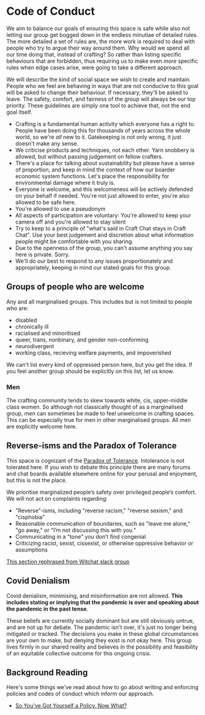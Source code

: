 # Code of Conduct

We aim to balance our goals of ensuring this space is safe while also not letting our group get bogged down in the endless minutiae of detailed rules. The more detailed a set of rules are, the more work is required to deal with people who try to argue their way around them. Why would we spend all our time doing that, instead of crafting? So rather than listing specific behaviours that are forbidden, thus requiring us to make even _more_ specific rules when edge cases arise, were going to take a different approach.

We will describe the kind of social space we wish to create and maintain. People who we feel are behaving in ways that are not conducive to this goal will be asked to change their behaviour. If necessary, they'll be asked to leave. The safety, comfort, and fairness of the group will always be our top priority. These guidelines are simply one tool to achieve that, not the end goal itself.

- Crafting is a fundamental human activity which everyone has a right to. People have been doing this for thousands of years across the whole world, so we're _all_ new to it. Gatekeeping is not only wrong, it just doesn't make any sense.
- We criticise products and techniques, not each other. Yarn snobbery is allowed, but without passing judgement on fellow crafters.
- There's a place for talking about sustainability but please have a sense of proportion, and keep in mind the context of how our boarder economic system functions. Let's place the responsibility for environmental damage where it truly is.
- Everyone is welcome, and this welcomeness will be actively defended on your behalf if needed. You're not just allowed to enter, you're also allowed to be safe here.
- You're allowed to use a pseudonym
- All aspects of participation are voluntary: You're allowed to keep your camera off and you're allowed to stay silent
- Try to keep to a principle of "what's said in Craft Chat stays in Craft Chat". Use your best judgement and discretion about what information people might be comfortable with you sharing.
- Due to the openness of the group, you can't assume anything you say here is private. Sorry.
- We'll do our best to respond to any issues proportionately and appropriately, keeping in mind our stated goals for this group.

## Groups of people who are welcome

Any and all marginalised groups. This includes but is not limited to people who are:
- disabled
- chronically ill
- racialised and minoritised
- queer, trans, nonbinary, and gender non-conforming
- neurodivergent
- working class, recieving welfare payments, and impoverished

We can't list every kind of oppressed person here, but you get the idea. If you feel another group should be explicitly on this list, let us know.

### Men

The crafting community tends to skew towards white, cis, upper-middle class women. So although not classically thought of as a marginalised group, men can sometimes be made to feel unwelcome in crafting spaces. This can be especially true for men in other marginalised groups. All men are explicitly welcome here.

## Reverse-isms and the Paradox of Tolerance

This space is cognizant of the [Paradox of Tolerance][tolerance]. Intolerance is not tolerated here. If you wish to debate this principle there are many forums and chat boards available elsewhere online for your perusal and enjoyment, but this is not the place.

We prioritise marginalized people’s safety over privileged people’s comfort. We will not act on complaints regarding:
- "Reverse"-isms, including "reverse racism," "reverse sexism," and "cisphobia"
- Reasonable communication of boundaries, such as "leave me alone," "go away," or "I’m not discussing this with you."
- Communicating in a "tone" you don’t find congenial
- Criticizing racist, sexist, cissexist, or otherwise oppressive behavior or assumptions

[This section rephrased from Witchat slack group][witchat]

## Covid Denialism

Covid denialism, minimising, and misinformation are not allowed. **This includes stating or implying that the pandemic is over and speaking about the pandemic in the past tense**.

These beliefs are currently socially dominant but are still obviously untrue, and are not up for debate. The pandemic isn't over, it's just no longer being mitigated or tracked. The decisions you make in these global circumstances are your own to make, but denying they exist is not okay here. This group lives firmly in our shared reality and believes in the possibility and feasibility of an equitable collective outcome for this ongoing crisis.

## Background Reading

Here's some things we've read about how to go about writing and enforcing policies and codes of conduct which inform our approach.

- [So You've Got Yourself a Policy. Now What?][policy-now-what]

<!-- Links -->

[tolerance]: https://en.wikipedia.org/wiki/Paradox_of_tolerance#:~:text=The%20paradox%20of%20tolerance%20states,or%20destroyed%20by%20the%20intolerant.

[witchat]: https://witchat.github.io/#codeofconduct

[policy-now-what]: https://the-orbit.net/almostdiamonds/2014/04/10/so-youve-got-yourself-a-policy-now-what/
